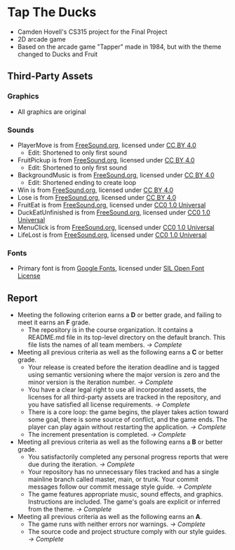 # Tap The Ducks

 - Camden Hovell's CS315 project for the Final Project
 - 2D arcade game
 - Based on the arcade game "Tapper" made in 1984, but with the theme changed to Ducks and Fruit

## Third-Party Assets

 ### Graphics
 - All graphics are original

 ### Sounds
 - PlayerMove is from [FreeSound.org](https://freesound.org/people/sample_able/sounds/744578/), licensed under [CC BY 4.0](https://creativecommons.org/licenses/by/4.0/)
   - Edit: Shortened to only first sound
 - FruitPickup is from [FreeSound.org](https://freesound.org/people/sample_able/sounds/744577/), licensed under [CC BY 4.0](https://creativecommons.org/licenses/by/4.0/)
   - Edit: Shortened to only first sound
 - BackgroundMusic is from [FreeSound.org](https://freesound.org/people/ZHR%C3%98/sounds/668879/), licensed under [CC BY 4.0](https://creativecommons.org/licenses/by/4.0/)
   - Edit: Shortened ending to create loop
 - Win is from [FreeSound.org](https://freesound.org/people/LittleRobotSoundFactory/sounds/270333/), licensed under [CC BY 4.0](https://creativecommons.org/licenses/by/4.0/)
 - Lose is from [FreeSound.org](https://freesound.org/people/alanmcki/sounds/400581/), licensed under [CC BY 4.0](https://creativecommons.org/licenses/by/4.0/)
 - FruitEat is from [FreeSound.org](https://freesound.org/people/jeckkech/sounds/391659/), licensed under [CC0 1.0 Universal](https://creativecommons.org/publicdomain/zero/1.0/)
 - DuckEatUnfinished is from [FreeSound.org](https://freesound.org/people/lulyc/sounds/346116/), licensed under [CC0 1.0 Universal](https://creativecommons.org/publicdomain/zero/1.0/)
 - MenuClick is from [FreeSound.org](https://freesound.org/people/CJspellsfish/sounds/727650/), licensed under [CC0 1.0 Universal](https://creativecommons.org/publicdomain/zero/1.0/)
 - LifeLost is from [FreeSound.org](https://freesound.org/people/suntemple/sounds/253174/), licensed under [CC0 1.0 Universal](https://creativecommons.org/publicdomain/zero/1.0/)

 ### Fonts
 - Primary font is from [Google Fonts](https://fonts.google.com/specimen/Jersey+10?preview.text=Tap%20The%20Ducks%20123&query=jersey&lang=en_Latn&script=Latn&categoryFilters=Appearance:%2FTheme%2FPixel), licensed under [SIL Open Font License](https://openfontlicense.org/open-font-license-official-text/)
 
 
## Report
 - Meeting the following criterion earns a **D** or better grade, and failing to meet it earns an **F** grade.
   - The repository is in the course organization. It contains a README.md file in its top-level directory on the default branch. This file lists the names of all team members. *-> Complete*
 - Meeting all previous criteria as well as the following earns a **C** or better grade.
   - Your release is created before the iteration deadline and is tagged using semantic versioning where the major version is zero and the minor version is the iteration number.  *-> Complete*
   - You have a clear legal right to use all incorporated assets, the licenses for all third-party assets are tracked in the repository, and you have satisfied all license requirements. *-> Complete*
   - There is a core loop: the game begins, the player takes action toward some goal, there is some source of conflict, and the game ends. The player can play again without restarting the application. *-> Complete*
   - The increment presentation is completed. *-> Complete*
 - Meeting all previous criteria as well as the following earns a **B** or better grade.
   - You satisfactorily completed any personal progress reports that were due during the iteration. *-> Complete*
   - Your repository has no unnecessary files tracked and has a single mainline branch called master, main, or trunk. Your commit messages follow our commit message style guide. *-> Complete*
   - The game features appropriate music, sound effects, and graphics. Instructions are included. The game's goals are explicit or inferred from the theme. *-> Complete*
 - Meeting all previous criteria as well as the following earns an **A**.
   - The game runs with neither errors nor warnings. *-> Complete*
   - The source code and project structure comply with our style guides. *-> Complete*